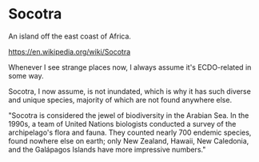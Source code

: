 # Socotra

An island off the east coast of Africa.

https://en.wikipedia.org/wiki/Socotra

Whenever I see strange places now, I always assume it's ECDO-related in some way.

Socotra, I now assume, is not inundated, which is why it has such diverse and unique species, majority of which are not found anywhere else.

"Socotra is considered the jewel of biodiversity in the Arabian Sea. In the 1990s, a team of United Nations biologists conducted a survey of the archipelago's flora and fauna. They counted nearly 700 endemic species, found nowhere else on earth; only New Zealand, Hawaii, New Caledonia, and the Galápagos Islands have more impressive numbers."